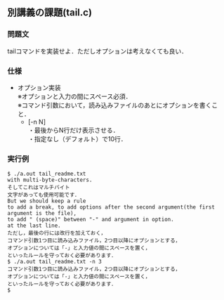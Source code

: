 ## 別講義の課題(tail.c)
### 問題文
tailコマンドを実装せよ．ただしオプションは考えなくても良い．
### 仕様
- オプション実装  
※オプションと入力の間にスペース必須．  
※コマンド引数において，読み込みファイルのあとにオプションを書くこと．
    - [-n N]  
    ・最後からN行だけ表示させる．  
    ・指定なし（デフォルト）で10行．
    
### 実行例
```
$ ./a.out tail_readme.txt
with multi-byte-characters.
そしてこれはマルチバイト
文字があっても使用可能です．
But we should keep a rule 
to add a break, to add options after the second argument(the first argument is the file), 
to add " (space)" between "-" and argument in option.
at the last line.
ただし，最後の行には改行を加えておく，
コマンド引数1つ目に読み込みファイル，2つ目以降にオプションとする，
オプションについては「-」と入力値の間にスペースを置く，
といったルールを守っておく必要があります．
$ ./a.out tail_readme.txt -n 3
コマンド引数1つ目に読み込みファイル，2つ目以降にオプションとする，
オプションについては「-」と入力値の間にスペースを置く，
といったルールを守っておく必要があります．
$
```

